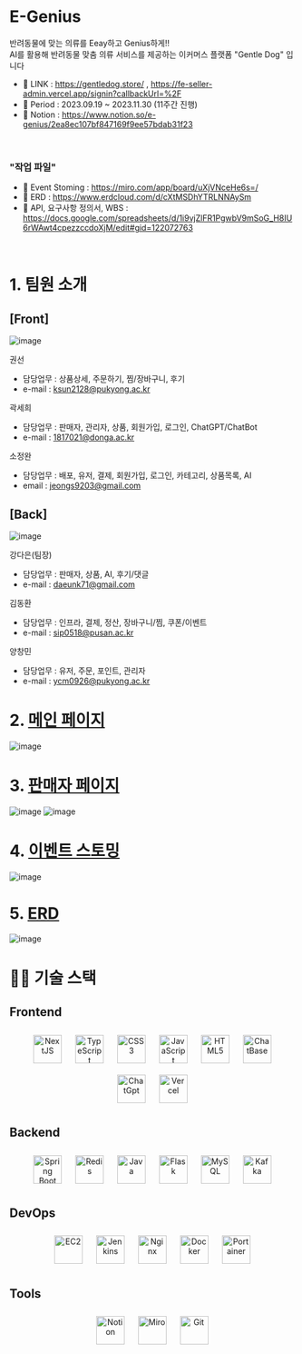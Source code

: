 # E-Genius
반려동물에 맞는 의류를 Eeay하고 Genius하게!!<br>
AI를 활용해 반려동물 맞춤 의류 서비스를 제공하는 이커머스 플랫폼 "Gentle Dog" 입니다



- 🔗 LINK : https://gentledog.store/ , https://fe-seller-admin.vercel.app/signin?callbackUrl=%2F
- 🎼 Period : 2023.09.19 ~ 2023.11.30 (11주간 진행)
- 📑 Notion : https://www.notion.so/e-genius/2ea8ec107bf847169f9ee57bdab31f23
<br>

### "작업 파일"
- 📑 Event Stoming : https://miro.com/app/board/uXjVNceHe6s=/
- 📑 ERD : https://www.erdcloud.com/d/cXtMSDhYTRLNNAySm
- 📑 API, 요구사항 정의서, WBS : https://docs.google.com/spreadsheets/d/1i9vjZlFR1PgwbV9mSoG_H8IU6rWAwt4cpezzccdoXjM/edit#gid=122072763
<br>



# 1. 팀원 소개
## [Front]
![image](https://github.com/Spharos-GentleDog/.github/assets/94760980/e8db2fd1-d89e-49be-87a4-349f96ad2da0)

  권선
  - 담당업무 : 상품상세, 주문하기, 찜/장바구니, 후기
  - e-mail : ksun2128@pukyong.ac.kr
    
  곽세희 
  - 담당업무 : 판매자, 관리자, 상품, 회원가입, 로그인, ChatGPT/ChatBot
  - e-mail : 1817021@donga.ac.kr

  소정완 
  - 담당업무 : 배포, 유저, 결제, 회원가입, 로그인, 카테고리, 상품목록, AI
  - email  : jeongs9203@gmail.com

## [Back]
![image](https://github.com/Spharos-GentleDog/.github/assets/94760980/b4af78ba-40ca-4d0a-a8b5-0e22218cb190)

  강다은(팀장)
  - 담당업무 : 판매자, 상품, AI, 후기/댓글
  - e-mail : daeunk71@gmail.com
    
  김동환
  - 담당업무 : 인프라, 결제, 정산, 장바구니/찜, 쿠폰/이벤트
  - e-mail : sip0518@pusan.ac.kr

  양창민
  - 담당업무 : 유저, 주문, 포인트, 관리자
  - e-mail : ycm0926@pukyong.ac.kr

# 2. [메인 페이지](https://gentledog.store/)

![image](https://github.com/Spharos-GentleDog/.github/assets/94760980/da466ed9-abe5-42de-9c64-28948ad01f40)

# 3. [판매자 페이지](https://fe-seller-admin.vercel.app/signin?callbackUrl=%2F/)

![image](https://github.com/Spharos-GentleDog/.github/assets/94760980/a59fc843-d137-44ca-bdf7-7283c1187774)
![image](https://github.com/Spharos-GentleDog/.github/assets/94760980/767605a1-753e-4586-adf1-d07a0be3a041)


# 4. [이벤트 스토밍](https://miro.com/app/board/uXjVNceHe6s=/?share_link_id=300445028113)

![image](https://github.com/Spharos-GentleDog/.github/assets/94760980/8fde5f34-ec9b-4a4d-a984-e272f5cda617)

# 5. <a href=//www.erdcloud.com/d/cXtMSDhYTRLNNAySm>ERD</a>

![image](https://github.com/Spharos-GentleDog/.github/assets/94760980/dcffa8c0-c5bb-41bb-8b66-e5671a29c480)




# 🏋️‍♂️ 기술 스택
## Frontend  

<div align="center">  
  <a href="https://nextjs.org/" target="_blank"><img style="margin: 10px" src="https://profilinator.rishav.dev/skills-assets/nextjs.png" alt="NextJS" height="50" /></a> 
  <a href="https://www.typescriptlang.org/" target="_blank"><img style="margin: 10px" src="https://profilinator.rishav.dev/skills-assets/typescript-original.svg" alt="TypeScript" height="50" /></a>  
  <a href="https://www.w3schools.com/css/" target="_blank"><img style="margin: 10px" src="https://profilinator.rishav.dev/skills-assets/css3-original-wordmark.svg" alt="CSS3" height="50" /></a>  
  <a href="https://www.javascript.com/" target="_blank"><img style="margin: 10px" src="https://profilinator.rishav.dev/skills-assets/javascript-original.svg" alt="JavaScript" height="50" /></a>  
  <a href="https://en.wikipedia.org/wiki/HTML5" target="_blank"><img style="margin: 10px" src="https://profilinator.rishav.dev/skills-assets/html5-original-wordmark.svg" alt="HTML5" height="50" /></a>
  <a href="https://www.chatbase.co/" target="_blank"><img style="margin: 10px" src="https://github.com/Spharos-GentleDog/.github/assets/94760980/907205d4-8fc4-4b4e-a739-a56623019090" alt="ChatBase" height="50" /></a>
  <a href="https://openai.com/blog/chatgpt" target="_blank"><img style="margin: 10px" src="https://github.com/Spharos-GentleDog/.github/assets/94760980/552dddd7-8644-4b91-9e89-8e4b74c41b3c" alt="ChatGpt" height="50" /></a>
  <a href="https://vercel.com/" target="_blank"><img style="margin: 10px" src="https://github.com/Spharos-GentleDog/.github/assets/94760980/5df9af75-416f-4203-89d7-268dd10b9a62" alt="Vercel" height="50" /></a>
</div>



## Backend  

<div align="center">  
  <a href="https://docs.spring.io/spring-framework/docs/3.0.x/reference/expressions.html#:~:text=The%20Spring%20Expression%20Language%20(SpEL,and%20basic%20string%20templating%20functionality." target="_blank"><img style="margin: 10px" src="https://profilinator.rishav.dev/skills-assets/springio-icon.svg" alt="Spring Boot" height="50" /></a>  
  <a href="https://redis.io/" target="_blank"><img style="margin: 10px" src="https://profilinator.rishav.dev/skills-assets/redis-original-wordmark.svg" alt="Redis" height="50" /></a>  
  <a href="https://www.java.com/" target="_blank"><img style="margin: 10px" src="https://profilinator.rishav.dev/skills-assets/java-original-wordmark.svg" alt="Java" height="50" /></a>
  <a href="https://flask-docs-kr.readthedocs.io/ko/latest/" target="_blank"><img style="margin: 10px" src="https://github.com/Spharos-GentleDog/.github/assets/94760980/9433a860-520b-4401-8be2-f699584bb045" alt="Flask" height="50" /></a>
  <a href="https://www.mysql.com/" target="_blank"><img style="margin: 10px" src="https://profilinator.rishav.dev/skills-assets/mysql-original-wordmark.svg" alt="MySQL" height="50" /></a>  
  <a href="https://kafka.apache.org/" target="_blank"><img style="margin: 10px" src="https://github.com/Spharos-GentleDog/.github/assets/94760980/23417f0a-22d9-49c9-819b-55b707eff3cc" alt="Kafka" height="50" /></a>  

</div>

## DevOps  

<div align="center">  
  <a href="https://aws.amazon.com/ko/pm/ec2/?gclid=CjwKCAiAmZGrBhAnEiwAo9qHiV7FlaOMCLtnnmFrFUegG66zM18yHzzGkd8zg4KbBCrEOLX91vzynBoCIEcQAvD_BwE&trk=4c74fd91-5632-4f18-ac76-a6c66c92e185&sc_channel=ps&ef_id=CjwKCAiAmZGrBhAnEiwAo9qHiV7FlaOMCLtnnmFrFUegG66zM18yHzzGkd8zg4KbBCrEOLX91vzynBoCIEcQAvD_BwE:G:s&s_kwcid=AL!4422!3!477203497843!e!!g!!ec2!11549843702!111422708806" target="_blank"><img style="margin: 10px" src="https://github.com/Spharos-GentleDog/.github/assets/94760980/4b502b35-bb9c-49f8-be80-b148602904ab" alt="EC2" height="50" /></a>  
  <a href="https://www.jenkins.io/" target="_blank"><img style="margin: 10px" src="https://profilinator.rishav.dev/skills-assets/jenkins-icon.svg" alt="Jenkins" height="50" /></a>  
  <a href="https://www.nginx.com/" target="_blank"><img style="margin: 10px" src="https://profilinator.rishav.dev/skills-assets/nginx-original.svg" alt="Nginx" height="50" /></a>
  <a href="https://www.docker.com/" target="_blank"><img style="margin: 10px" src="https://profilinator.rishav.dev/skills-assets/docker-original-wordmark.svg" alt="Docker" height="50" /></a>  
  <a href="https://www.portainer.io/" target="_blank"><img style="margin: 10px" src="https://github.com/Spharos-GentleDog/.github/assets/94760980/d09890fb-1ba5-492b-a640-e71141868e1b" alt="Portainer" height="50" /></a>  
</div>

## Tools
<div align="center">  
  <a href="https://www.notion.so/ko-kr/product?utm_source=google&utm_campaign=10805039169&utm_medium=104440699897&utm_content=455555244437&utm_term=notion&targetid=kwd-312974742&gad_source=1&gclid=CjwKCAiAmZGrBhAnEiwAo9qHiS0A4d8S_9zwxhbIuAGloO73ROY-XkFGNLGeSYNHUzheUFaysJwB-hoCcLUQAvD_BwE" target="_blank"><img style="margin: 10px" src="https://github.com/Spharos-GentleDog/.github/assets/94760980/f743d947-4568-4026-afda-ea24c0795e1c" alt="Notion" height="50" /></a>  
  <a href="https://miro.com/app/dashboard/" target="_blank"><img style="margin: 10px" src="https://github.com/Spharos-GentleDog/.github/assets/94760980/16b3e617-890b-4098-bf3e-6c7572e2c81d" alt="Miro" height="50" /></a>  
  <a href="https://github.com/" target="_blank"><img style="margin: 10px" src="https://profilinator.rishav.dev/skills-assets/git-scm-icon.svg" alt="Git" height="50" /></a>
</div>
